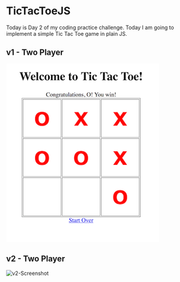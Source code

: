 # TicTacToeJS
Today is Day 2 of my coding practice challenge. Today I am going to implement a simple Tic Tac Toe game in plain JS.

## v1 - Two Player

![v1-Screenshot](https://github.com/fahadkaleem/TicTacToeJS/blob/master/screenshots/v1.png)

## v2 - Two Player
![v2-Screenshot](https://github.com/fahadkaleem/TicTacToeJS/blob/master/screenshots/v2.png)

